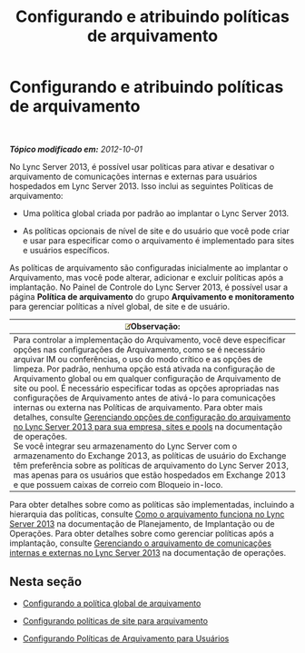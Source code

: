 ﻿---
title: Configurando e atribuindo políticas de arquivamento
TOCTitle: Configurando e atribuindo políticas de arquivamento
ms:assetid: acd18ea8-c7f1-4178-871a-cd3b75bdaa8b
ms:mtpsurl: https://technet.microsoft.com/pt-br/library/JJ205175(v=OCS.15)
ms:contentKeyID: 49307771
ms.date: 05/19/2016
mtps_version: v=OCS.15
ms.translationtype: HT
---

# Configurando e atribuindo políticas de arquivamento

 

_**Tópico modificado em:** 2012-10-01_

No Lync Server 2013, é possível usar políticas para ativar e desativar o arquivamento de comunicações internas e externas para usuários hospedados em Lync Server 2013. Isso inclui as seguintes Políticas de arquivamento:

  - Uma política global criada por padrão ao implantar o Lync Server 2013.

  - As políticas opcionais de nível de site e do usuário que você pode criar e usar para especificar como o arquivamento é implementado para sites e usuários específicos.

As políticas de arquivamento são configuradas inicialmente ao implantar o Arquivamento, mas você pode alterar, adicionar e excluir políticas após a implantação. No Painel de Controle do Lync Server 2013, é possível usar a página **Política de arquivamento** do grupo **Arquivamento e monitoramento** para gerenciar políticas a nível global, de site e de usuário.

<table>
<thead>
<tr class="header">
<th><img src="images/Gg425756.note(OCS.15).gif" title="note" alt="note" />Observação:</th>
</tr>
</thead>
<tbody>
<tr class="odd">
<td>Para controlar a implementação do Arquivamento, você deve especificar opções nas configurações de Arquivamento, como se é necessário arquivar IM ou conferências, o uso do modo crítico e as opções de limpeza. Por padrão, nenhuma opção está ativada na configuração de Arquivamento global ou em qualquer configuração de Arquivamento de site ou pool. É necessário especificar todas as opções apropriadas nas configurações de Arquivamento antes de ativá-lo para comunicações internas ou externa nas Políticas de arquivamento. Para obter mais detalhes, consulte <a href="lync-server-2013-managing-archiving-configuration-options-for-your-organization-sites-and-pools.md">Gerenciando opções de configuração do arquivamento no Lync Server 2013 para sua empresa, sites e pools</a> na documentação de operações.<br />
Se você integrar seu armazenamento do Lync Server com o armazenamento do Exchange 2013, as políticas de usuário do Exchange têm preferência sobre as políticas de arquivamento do Lync Server 2013, mas apenas para os usuários que estão hospedados em Exchange 2013 e que possuem caixas de correio com Bloqueio in-loco.</td>
</tr>
</tbody>
</table>


Para obter detalhes sobre como as políticas são implementadas, incluindo a hierarquia das políticas, consulte [Como o arquivamento funciona no Lync Server 2013](lync-server-2013-how-archiving-works.md) na documentação de Planejamento, de Implantação ou de Operações. Para obter detalhes sobre como gerenciar políticas após a implantação, consulte [Gerenciando o arquivamento de comunicações internas e externas no Lync Server 2013](lync-server-2013-managing-the-archiving-of-internal-and-external-communications.md) na documentação de operações.

## Nesta seção

  - [Configurando a política global de arquivamento](lync-server-2013-configuring-the-global-policy-for-archiving.md)

  - [Configurando políticas de site para arquivamento](lync-server-2013-setting-up-site-policies-for-archiving.md)

  - [Configurando Políticas de Arquivamento para Usuários](lync-server-2013-setting-up-archiving-policies-for-users.md)


